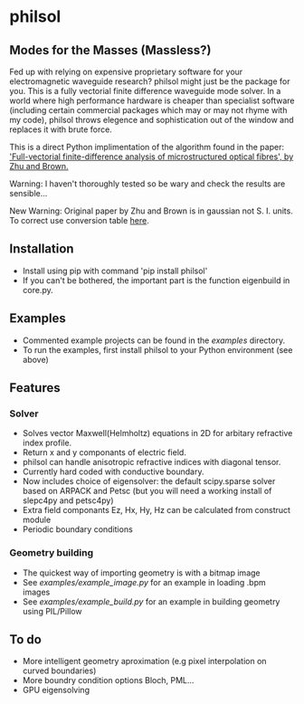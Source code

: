 # philsol
## Modes for the Masses (Massless?)
Fed up with relying on expensive proprietary software for your electromagnetic waveguide research?  philsol might just be the package for you. 
This is a fully vectorial finite difference waveguide mode solver. In a world where high performance hardware is cheaper than specialist software (including certain commercial packages which may or may not rhyme with my code), philsol throws elegence and sophistication out of the window and replaces it with brute force. 

This is a direct Python implimentation of the algorithm found in the paper: 
['Full-vectorial finite-difference analysis of microstructured optical fibres', by Zhu and Brown.](https://doi.org/10.1364/OE.10.000853)

Warning: I haven't thoroughly tested so be wary and check the results are sensible...

New Warning: Original paper by Zhu and Brown is in gaussian not S. I. units. 
To correct use conversion table [here](https://en.wikipedia.org/wiki/Gaussian_units).

## Installation
- Install using pip with command 'pip install philsol'
- If you can't be bothered, the important part is the function eigenbuild in core.py. 

## Examples
- Commented example projects can be found in the *examples* directory.
- To run the examples, first install philsol to your Python environment (see above)

## Features
### Solver
- Solves vector Maxwell(Helmholtz) equations in 2D for arbitary refractive index profile.
- Return x and y componants of electric field.
- philsol can handle anisotropic refractive indices with diagonal tensor.
- Currently hard coded with conductive boundary.
- Now includes choice of eigensolver: the default scipy.sparse solver based on ARPACK and Petsc (but you will need a working install of slepc4py and petsc4py)
- Extra field componants Ez, Hx, Hy, Hz can be calculated from construct module
- Periodic boundary conditions 

### Geometry building
- The quickest way of importing geometry is with a bitmap image 
- See *examples/example_image.py* for an example in loading .bpm images
- See *examples/example_build.py* for an example in building geometry using PIL/Pillow

## To do 
- More intelligent geometry aproximation (e.g pixel interpolation on curved boundaries)
- More boundry condition options Bloch, PML...
- GPU eigensolving


